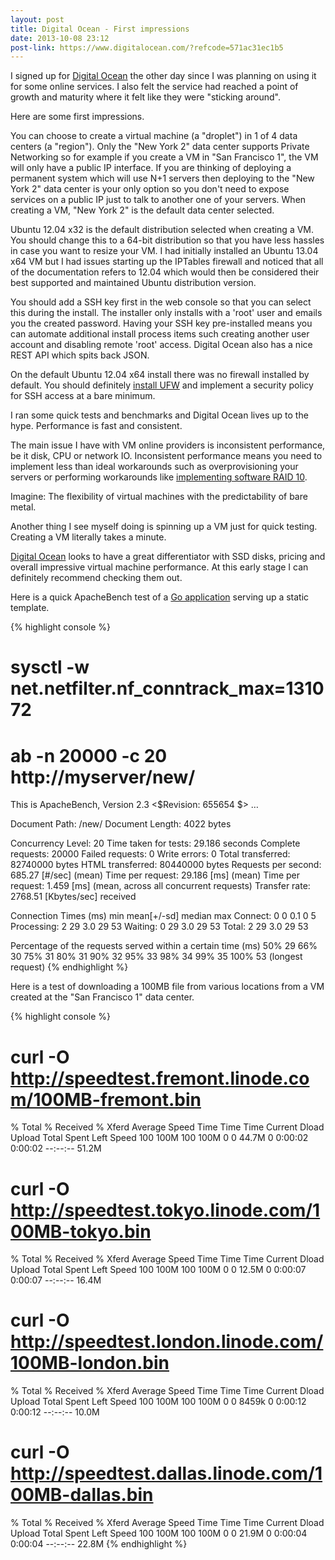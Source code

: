 ```yaml
---
layout: post
title: Digital Ocean - First impressions
date: 2013-10-08 23:12
post-link: https://www.digitalocean.com/?refcode=571ac31ec1b5
---
```


I signed up for [Digital Ocean](https://www.digitalocean.com/?refcode=571ac31ec1b5) the other day since I was planning on using it for some online services. I also felt the service had reached a point of growth and maturity where it felt like they were "sticking around".

Here are some first impressions.

You can choose to create a virtual machine (a "droplet") in 1 of 4 data centers (a "region").  Only the "New York 2" data center supports Private Networking so for example if you create a VM in "San Francisco 1", the VM will only have a public IP interface.  If you are thinking of deploying a permanent system which will use N+1 servers then deploying to the "New York 2" data center is your only option so you don't need to expose services on a public IP just to talk to another one of your servers.  When creating a VM, "New York 2" is the default data center selected.

Ubuntu 12.04 x32 is the default distribution selected when creating a VM.  You should change this to a 64-bit distribution so that you have less hassles in case you want to resize your VM.  I had initially installed an Ubuntu 13.04 x64 VM but I had issues starting up the IPTables firewall and noticed that all of the documentation refers to 12.04 which would then be considered their best supported and maintained Ubuntu distribution version.

You should add a SSH key first in the web console so that you can select this during the install.  The installer only installs with a 'root' user and emails you the created password.  Having your SSH key pre-installed means you can automate additional install process items such creating another user account and disabling remote 'root' access.  Digital Ocean also has a nice REST API which spits back JSON.

On the default Ubuntu 12.04 x64 install there was no firewall installed by default.  You should definitely [install UFW](https://www.digitalocean.com/community/articles/how-to-setup-a-firewall-with-ufw-on-an-ubuntu-and-debian-cloud-server) and implement a security policy for SSH access at a bare minimum.

I ran some quick tests and benchmarks and Digital Ocean lives up to the hype.  Performance is fast and consistent.

The main issue I have with VM online providers is inconsistent performance, be it disk, CPU or network IO.  Inconsistent performance means you need to implement less than ideal workarounds such as overprovisioning your servers or performing workarounds like [implementing software RAID 10](http://blog.9minutesnooze.com/raid-10-ebs-data/).

Imagine: The flexibility of virtual machines with the predictability of bare metal.

Another thing I see myself doing is spinning up a VM just for quick testing.  Creating a VM literally takes a minute.

[Digital Ocean](https://www.digitalocean.com/?refcode=571ac31ec1b5) looks to have a great differentiator with SSD disks, pricing and overall impressive virtual machine performance.  At this early stage I can definitely recommend checking them out.

Here is a quick ApacheBench test of a [Go application](https://github.com/jyap808/g0bin) serving up a static template.

{% highlight console %}
# sysctl -w net.netfilter.nf_conntrack_max=131072
# ab -n 20000 -c 20 http://myserver/new/
This is ApacheBench, Version 2.3 <$Revision: 655654 $>
…

Document Path:          /new/
Document Length:        4022 bytes

Concurrency Level:      20
Time taken for tests:   29.186 seconds
Complete requests:      20000
Failed requests:        0
Write errors:           0
Total transferred:      82740000 bytes
HTML transferred:       80440000 bytes
Requests per second:    685.27 [#/sec] (mean)
Time per request:       29.186 [ms] (mean)
Time per request:       1.459 [ms] (mean, across all concurrent requests)
Transfer rate:          2768.51 [Kbytes/sec] received

Connection Times (ms)
              min  mean[+/-sd] median   max
Connect:        0    0   0.1      0       5
Processing:     2   29   3.0     29      53
Waiting:        0   29   3.0     29      53
Total:          2   29   3.0     29      53

Percentage of the requests served within a certain time (ms)
  50%     29 
  66%     30 
  75%     31 
  80%     31 
  90%     32 
  95%     33 
  98%     34 
  99%     35 
 100%     53 (longest request)
{% endhighlight %}

Here is a test of downloading a 100MB file from various locations from a VM created at the "San Francisco 1" data center.

{% highlight console %}
# curl -O http://speedtest.fremont.linode.com/100MB-fremont.bin
  % Total    % Received % Xferd  Average Speed   Time    Time     Time  Current
                                 Dload  Upload   Total   Spent    Left  Speed
100  100M  100  100M    0     0  44.7M      0  0:00:02  0:00:02 --:--:-- 51.2M
# curl -O http://speedtest.tokyo.linode.com/100MB-tokyo.bin
  % Total    % Received % Xferd  Average Speed   Time    Time     Time  Current
                                 Dload  Upload   Total   Spent    Left  Speed
100  100M  100  100M    0     0  12.5M      0  0:00:07  0:00:07 --:--:-- 16.4M
# curl -O http://speedtest.london.linode.com/100MB-london.bin
  % Total    % Received % Xferd  Average Speed   Time    Time     Time  Current
                                 Dload  Upload   Total   Spent    Left  Speed
100  100M  100  100M    0     0  8459k      0  0:00:12  0:00:12 --:--:-- 10.0M
# curl -O http://speedtest.dallas.linode.com/100MB-dallas.bin
  % Total    % Received % Xferd  Average Speed   Time    Time     Time  Current
                                 Dload  Upload   Total   Spent    Left  Speed
100  100M  100  100M    0     0  21.9M      0  0:00:04  0:00:04 --:--:-- 22.8M
{% endhighlight %}


